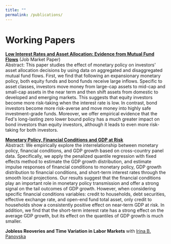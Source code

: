 ```yaml
---
title: ""
permalink: /publications/
---
```

# Working Papers
<b>[Low Interest Rates and Asset Allocation: Evidence from Mutual Fund Flows](http://lichengzh.github.io/files/low.pdf)</b> (Job Market Paper)<br> 
Abstract: This paper studies the effect of monetary policy on investors' asset allocation decisions by using data on aggregated and disaggregated mutual fund flows. First, we find that following an expansionary monetary policy, both equity funds and bond funds receive large inflows.
Specific to asset classes, investors move money from large-cap assets to mid-cap and small-cap assets in the near term and then shift assets from domestic to developed and emerging markets. This suggests that equity investors become more risk-taking when the interest rate is low. In contrast, bond investors become more risk-averse and move money into highly safe investment-grade funds. Moreover, we offer empirical evidence that the Fed's long-lasting zero lower bound policy has a much greater impact on bond investors than equity investors, although it leads to even more risk-taking for both investors. <br>

<b>[Monetary Policy, Financial Conditions and GDP at Risk](http://lichengzh.github.io/files/fci.pdf)</b> <br> 
Abstract: We empirically explore the interrelationship between monetary policy, financial conditions, and GDP growth based on cross-country panel data. Specifically, we apply the penalized quantile regression with fixed effects method to estimate the GDP growth distribution, and estimate impulse responses of financial conditions to monetary policy, GDP growth distribution to financial conditions, and short-term interest rates through the smooth local projections. Our results suggest that the financial conditions play an important role in monetary policy transmission and offer a strong signal on the tail outcomes of GDP growth. However, when considering specific financial conditions variables: credit to households, debt securities, effective exchange rate, and open-end fund total asset, only credit to households show a consistently positive effect on near-term GDP at risk. In addition, we find that the short-term interest rate has a strong effect on the average GDP growth, but its effect on the quantiles of GDP growth is much smaller. <br>

<b>Jobless Reoveries and Time Variation in Labor Markets </b> with  [Irina B. Panovska](https://irinapanovska.com)
<br> 








